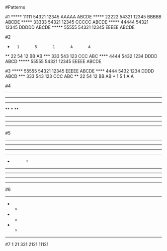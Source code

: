 #Patterns

#1
*****   11111   54321   12345   AAAAA   ABCDE 
*****   22222   54321   12345   BBBBB   ABCDE
*****   33333   54321   12345   CCCCC   ABCDE
*****   44444   54321   12345   DDDDD   ABCDE
*****   55555   54321   12345   EEEEE   ABCDE

#2
*       1       5       1       A       A 
**      22      54      12      BB      AB
***     333     543     123     CCC     ABC
****    4444    5432    1234    DDDD    ABCD
*****   55555   54321   12345   EEEEE   ABCDE

#3
*****   55555   54321   12345   EEEEE   ABCDE
 ****    4444    5432    1234    DDDD    ABCD
  ***     333     543     123     CCC     ABC
   **      22      54      12      BB      AB
    *       1       5       1       A       A

#4
*****
****
***
**
*
**
***
****
*****

#5
*****   *****
****     ****
***       ***
**         **
*           *
**         **
***       ***
****     ****
*****   *****

#6
*****
*   *
*   *
*   *
*****

#7 
1
21
321
2121
11121

